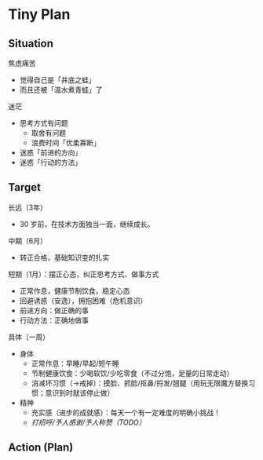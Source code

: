 # Tiny Plan

## Situation

焦虑痛苦

- 觉得自己是「井底之蛙」
- 而且还被「温水煮青蛙」了

迷茫

- 思考方式有问题
    - 取舍有问题
    - 浪费时间「优柔寡断」
- 迷惑「前进的方向」
- 迷惑「行动的方法」

## Target

长远（3年）

- 30 岁前，在技术方面独当一面，继续成长。

中期（6月）

- 转正合格，基础知识变的扎实

短期（1月）：摆正心态，纠正思考方式、做事方式

- 正常作息，健康节制饮食，稳定心态
- 回避诱惑（安逸），拥抱困难（危机意识）
- 前进方向：做正确的事
- 行动方法：正确地做事

具体（一周）

- 身体
    - 正常作息：早睡/早起/短午睡
    - 节制健康饮食：少喝软饮/少吃零食（不过分饱，足量的日常走动）
    - 消减坏习惯（->戒掉）：摸脸、抓脸/抠鼻/捋发/翘腿（用玩无限魔方替换习惯；意识到时就该停止做）
- 精神
    - 充实感（进步的成就感）：每天一个有一定难度的明确小挑战！
    - _打招呼/予人感谢/予人称赞（TODO）_

## Action (Plan)

